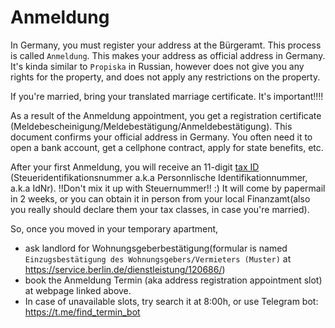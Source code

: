 # Anmeldung

In Germany, you must register your address at the Bürgeramt. This process is called `Anmeldung`. 
This makes your address as official address in Germany. It's kinda similar to `Propiska` in Russian, however does not give you any rights for the property, and does not apply any restrictions on the property.

If you're married, bring your translated marriage certificate. It's important!!!!

As a result of the Anmeldung appointment, you get a registration certificate (Meldebescheinigung/Meldebestätigung/Anmeldebestätigung). This document confirms your official address in Germany. You often need it to open a bank account, get a cellphone contract, apply for state benefits, etc. 

After your first Anmeldung, you will receive an 11-digit [tax ID](finanzamt.md) (Steueridentifikationsnummer a.k.a Personnlische Identifikationnummer, a.k.a IdNr).
!!Don't mix it up with Steuernummer!! :)
It will come by papermail in 2 weeks, or you can obtain it in person from your local Finanzamt(also you really should declare them your tax classes, in case you're married). 

So, once you moved in your temporary apartment,
- ask landlord for Wohnungsgeberbestätigung(formular is named `Einzugsbestätigung des Wohnungsgebers/Vermieters (Muster)` at https://service.berlin.de/dienstleistung/120686/)
- book the Anmeldung Termin (aka address registration appointment slot) at webpage linked above.  
- In case of unavailable slots, try search it at 8:00h, or use Telegram bot: https://t.me/find_termin_bot
